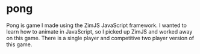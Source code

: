 # pong
Pong is game I made using the ZimJS JavaScript framework. I wanted to learn how to animate in JavaScript, so I picked up ZimJS and worked away on this game. There is a single player and competitive two player version of this game.
